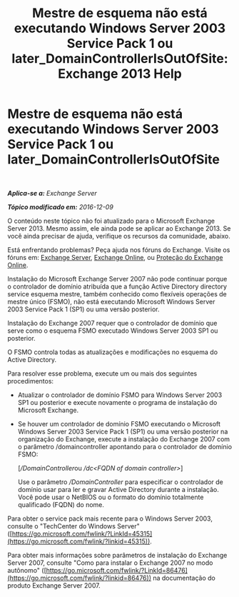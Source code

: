 ﻿---
title: 'Mestre de esquema não está executando Windows Server 2003 Service Pack 1 ou later_DomainControllerIsOutOfSite: Exchange 2013 Help'
TOCTitle: Mestre de esquema não está executando Windows Server 2003 Service Pack 1 ou later_DomainControllerIsOutOfSite
ms:assetid: 5edbe0b8-7610-4a52-aaaa-38c6a99e7e53
ms:mtpsurl: https://technet.microsoft.com/pt-br/library/ms.exch.setupreadiness.domaincontrollerisoutofsite(v=EXCHG.150)
ms:contentKeyID: 50485704
ms.date: 05/22/2018
mtps_version: v=EXCHG.150
ms.translationtype: MT
---

# Mestre de esquema não está executando Windows Server 2003 Service Pack 1 ou later\_DomainControllerIsOutOfSite

 

_**Aplica-se a:** Exchange Server_

_**Tópico modificado em:** 2016-12-09_

O conteúdo neste tópico não foi atualizado para o Microsoft Exchange Server 2013. Mesmo assim, ele ainda pode se aplicar ao Exchange 2013. Se você ainda precisar de ajuda, verifique os recursos da comunidade, abaixo.

Está enfrentando problemas? Peça ajuda nos fóruns do Exchange. Visite os fóruns em: [Exchange Server](https://go.microsoft.com/fwlink/p/?linkid=60612), [Exchange Online](https://go.microsoft.com/fwlink/p/?linkid=267542), ou [Proteção do Exchange Online](https://go.microsoft.com/fwlink/p/?linkid=285351).

Instalação do Microsoft Exchange Server 2007 não pode continuar porque o controlador de domínio atribuída que a função Active Directory directory service esquema mestre, também conhecido como flexíveis operações de mestre único (FSMO), não está executando Microsoft Windows Server 2003 Service Pack 1 (SP1) ou uma versão posterior.

Instalação do Exchange 2007 requer que o controlador de domínio que serve como o esquema FSMO executado Windows Server 2003 SP1 ou posterior.

O FSMO controla todas as atualizações e modificações no esquema do Active Directory.

Para resolver esse problema, execute um ou mais dos seguintes procedimentos:

  - Atualizar o controlador de domínio FSMO para Windows Server 2003 SP1 ou posterior e execute novamente o programa de instalação do Microsoft Exchange.

  - Se houver um controlador de domínio FSMO executando o Microsoft Windows Server 2003 Service Pack 1 (SP1) ou uma versão posterior na organização do Exchange, execute a instalação do Exchange 2007 com o parâmetro /domaincontroller apontando para o controlador de domínio FSMO:
    
    \[*/DomainController*ou */dc\<FQDN of domain controller\>*\]
    
    Use o parâmetro */DomainController* para especificar o controlador de domínio usar para ler e gravar Active Directory durante a instalação. Você pode usar o NetBIOS ou o formato do domínio totalmente qualificado (FQDN) do nome.

Para obter o service pack mais recente para o Windows Server 2003, consulte o "TechCenter do Windows Server" ([https://go.microsoft.com/fwlink/?LinkId=45315](https://go.microsoft.com/fwlink/?linkid=45315)).

Para obter mais informações sobre parâmetros de instalação do Exchange Server 2007, consulte "Como para instalar o Exchange 2007 no modo autônomo" ([https://go.microsoft.com/fwlink/?LinkId=86476](https://go.microsoft.com/fwlink/?linkid=86476)) na documentação do produto Exchange Server 2007.

